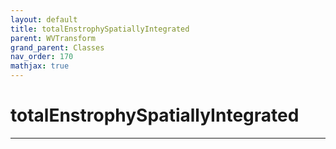 ```yaml
---
layout: default
title: totalEnstrophySpatiallyIntegrated
parent: WVTransform
grand_parent: Classes
nav_order: 170
mathjax: true
---
```


#  totalEnstrophySpatiallyIntegrated




---

